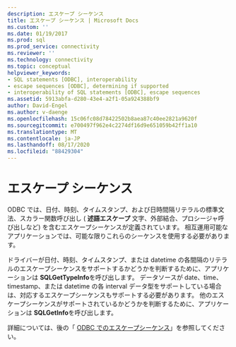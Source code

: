 ```yaml
---
description: エスケープ シーケンス
title: エスケープ シーケンス | Microsoft Docs
ms.custom: ''
ms.date: 01/19/2017
ms.prod: sql
ms.prod_service: connectivity
ms.reviewer: ''
ms.technology: connectivity
ms.topic: conceptual
helpviewer_keywords:
- SQL statements [ODBC], interoperability
- escape sequences [ODBC], determining if supported
- interoperability of SQL statements [ODBC], escape sequences
ms.assetid: 5913abfa-d280-43e4-a2f1-05a924388bf9
author: David-Engel
ms.author: v-daenge
ms.openlocfilehash: 15c06fc08d78422502b8aea87c40ee2821a9620f
ms.sourcegitcommit: e700497f962e4c2274df16d9e651059b42ff1a10
ms.translationtype: MT
ms.contentlocale: ja-JP
ms.lasthandoff: 08/17/2020
ms.locfileid: "88429304"
---
```

# <a name="escape-sequences"></a>エスケープ シーケンス
ODBC では、日付、時刻、タイムスタンプ、および日時間隔リテラルの標準文法、スカラー関数呼び出し ( **述語エスケープ** 文字、外部結合、プロシージャ呼び出しなど) を含むエスケープシーケンスが定義されています。 相互運用可能なアプリケーションでは、可能な限りこれらのシーケンスを使用する必要があります。  
  
 ドライバーが日付、時刻、タイムスタンプ、または datetime の各間隔のリテラルのエスケープシーケンスをサポートするかどうかを判断するために、アプリケーションは **SQLGetTypeInfo**を呼び出します。 データソースが date、time、timestamp、または datetime の各 interval データ型をサポートしている場合は、対応するエスケープシーケンスもサポートする必要があります。 他のエスケープシーケンスがサポートされているかどうかを判断するために、アプリケーションは **SQLGetInfo**を呼び出します。  
  
 詳細については、後の「 [ODBC でのエスケープシーケンス](../../../odbc/reference/develop-app/escape-sequences-in-odbc.md)」を参照してください。
